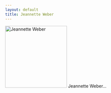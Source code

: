 ```yaml
---
layout: default
title: Jeannette Weber
---
```


<img class="ifloat-left" src="/images/jeannette-weber.jpg" alt="Jeannette Weber" width="200px">
Jeannette Weber...